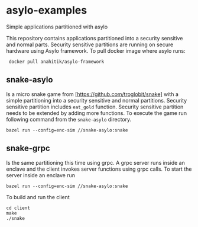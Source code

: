 # asylo-examples
Simple applications partitioned with asylo

This repository contains applications partitioned into a security sensitive and normal parts. Security sensitive partitions are running on secure hardware using Asylo framework.
To pull docker image where asylo runs:

``` docker pull anahitik/asylo-framework```

snake-asylo
--------------------------------------
Is a micro snake game from [https://github.com/troglobit/snake] with a simple partitioning into a security sensitive and normal partitions.
Security sensitive partition includes ```eat_gold``` function. Security sensitive partition needs to be extended by adding more functions.
To execute the game run following command from the ```snake-asylo``` directory.

```bazel run --config=enc-sim //snake-asylo:snake```

snake-grpc
------------------------------------
Is the same partitioning this time using grpc. A grpc server runs inside an enclave and the client invokes server functions using grpc calls.
To start the server inside an enclave run

```bazel run --config=enc-sim //snake-asylo:snake```

To build and run the client

```
cd client
make
./snake
```
